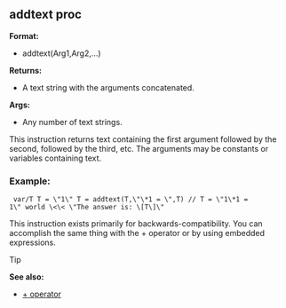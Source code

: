 ## addtext proc

**Format:**
+   addtext(Arg1,Arg2,\...)
<!-- -->
**Returns:**
+   A text string with the arguments concatenated.
<!-- -->
**Args:**
+   Any number of text strings.


This instruction returns text containing the first argument
followed by the second, followed by the third, etc. The arguments may be
constants or variables containing text.
### Example:

```
 var/T T = \"1\" T = addtext(T,\"\*1 = \",T) // T = \"1\*1 =
1\" world \<\< \"The answer is: \[T\]\" 
```
 

This
instruction exists primarily for backwards-compatibility. You can
accomplish the same thing with the + operator or by using embedded
expressions.

> [!TIP] 
> **See also:**
> +   [+ operator](/ref/operator/+.md) <!-- -->